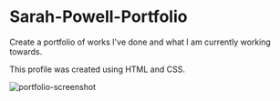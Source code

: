 # Sarah-Powell-Portfolio

Create a portfolio of works I've done and what I am currently working towards.

This profile was created using HTML and CSS.

![portfolio-screenshot](https://user-images.githubusercontent.com/95602064/153785874-acadbf53-142b-48a8-a1ea-87e502c9bb4a.PNG)
